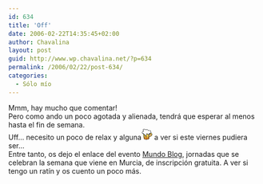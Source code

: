 ```yaml
---
id: 634
title: 'Off'
date: 2006-02-22T14:35:45+02:00
author: Chavalina
layout: post
guid: http://www.wp.chavalina.net/?p=634
permalink: /2006/02/22/post-634/
categories:
  - Sólo mío
---
```

Mmm, hay mucho que comentar!  
Pero como ando un poco agotada y alienada, tendrá que esperar al menos hasta el fin de semana.  
Uff… necesito un poco de relax y alguna![cerveza](/imagenes/emoticonos/cerveza.gif) a ver si este viernes pudiera ser…  
Entre tanto, os dejo el enlace del evento <a href="http://mundoblog06.blogspot.com/" target="_blank">Mundo Blog</a>, jornadas que se celebran la semana que viene en Murcia, de inscripci&oacute;n gratuita. A ver si tengo un rat&iacute;n y os cuento un poco más.